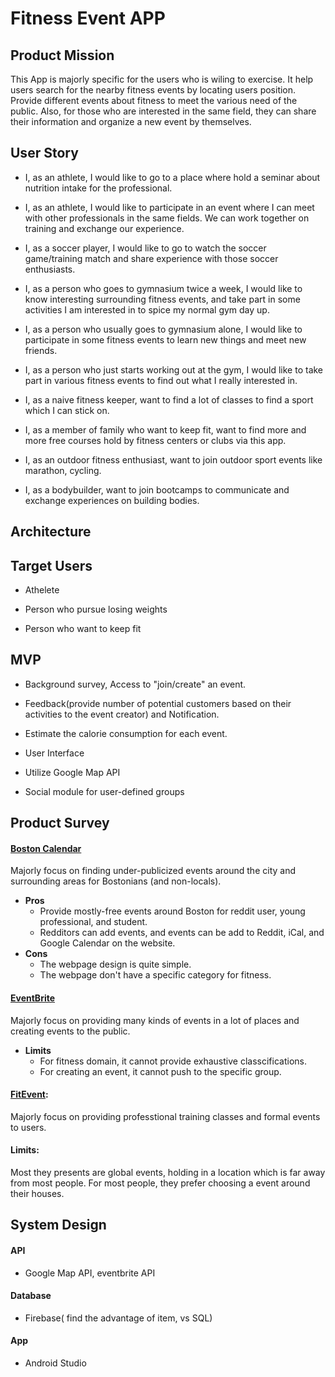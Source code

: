 # Fitness Event APP

## Product Mission

This App is majorly specific for the users who is wiling to exercise. It help users search for the nearby fitness events by locating users position. Provide different events about fitness to meet the various need of the public. Also, for those who are interested in the same field, they can share their information and organize a new event by themselves.

## User Story

* I, as an athlete, I would like to go to a place where hold a seminar about nutrition intake for the professional.

* I, as an athlete, I would like to participate in an event where I can meet with other professionals in the same fields. We can work together on training and exchange our experience. 

* I, as a soccer player, I would like to go to watch the soccer game/training match and share experience with those soccer enthusiasts.

* I, as a person who goes to gymnasium twice a week, I would like to know interesting surrounding fitness events, and take part in some activities I am interested in to spice my normal gym day up.

* I, as a person who usually goes to gymnasium alone, I would like to participate in some fitness events to learn new things and meet new friends.

* I, as a person who just starts working out at the gym, I would like to take part in various fitness events to find out what I really interested in.

* I, as a naive fitness keeper, want to find a lot of classes to find a sport which I can stick on.

* I, as a member of family who want to keep fit, want to find more and more free courses hold by fitness centers or clubs via this app.

* I, as an outdoor fitness enthusiast, want to join outdoor sport events like marathon, cycling.

* I, as a bodybuilder, want to join bootcamps to communicate and exchange experiences on building bodies.

## Architecture


## Target Users

* Athelete

* Person who pursue losing weights

* Person who want to keep fit

## MVP

* Background survey, Access to "join/create" an event.

* Feedback(provide number of potential customers based on their activities to the event creator) and Notification.

* Estimate the calorie consumption for each event.

* User Interface

* Utilize Google Map API

* Social module for user-defined groups

## Product Survey
#### [Boston Calendar](https://www.thebostoncalendar.com/)
Majorly focus on finding under-publicized events around the city and surrounding areas for Bostonians (and non-locals).
* <strong> Pros </strong>
  * Provide mostly-free events around Boston for reddit user, young professional, and student.
  * Redditors can add events, and events can be add to Reddit, iCal, and Google Calendar on the website.
* <strong> Cons </strong>
  * The webpage design is quite simple.
  * The webpage don't have a specific category for fitness.

#### [EventBrite](https://www.eventbrite.com/d/ma--boston/events/)
Majorly focus on providing many kinds of events in a lot of places and creating events to the public.

* <strong> Limits </strong>
  * For fitness domain, it cannot provide exhaustive classcifications.
  * For creating an event, it cannot push to the specific group.

#### [FitEvent](https://fitevents.com/): 

Majorly focus on providing professtional training classes and formal events to users. 

#### Limits:

Most they presents are global events, holding in a location which is far away from most people. For most people, they prefer choosing a event around their houses. 

## System Design

#### API

* Google Map API, eventbrite API

#### Database

* Firebase( find the advantage of item, vs SQL)

#### App

* Android Studio
